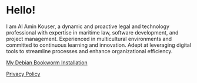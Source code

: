 # Hello!

I am Al Amin Kouser, a dynamic and proactive legal and technology professional
with expertise in maritime law, software development, and project management.
Experienced in multicultural environments and committed to continuous learning
and innovation. Adept at leveraging digital tools to streamline processes and
enhance organizational efficiency.

[My Debian Bookworm Installation](./bookworm-installation/)

[Privacy Policy](./privacy/)
